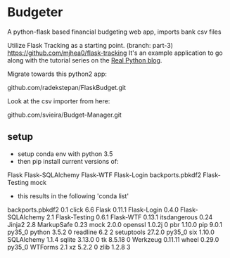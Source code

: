 # Budgeter

A python-flask based financial budgeting web app, imports bank csv files

Utilize Flask Tracking as a starting point. (branch: part-3)
https://github.com/mjhea0/flask-tracking
It's an example application to go along with the tutorial series on the [Real Python blog](http://www.realpython.com/blog/).

Migrate towards this python2 app:

github.com/radekstepan/FlaskBudget.git

Look at the csv importer from here:

github.com/svieira/Budget-Manager.git

## setup

- setup conda env with python 3.5 
- then pip install current versions of:

Flask
Flask-SQLAlchemy
Flask-WTF
Flask-Login
backports.pbkdf2
Flask-Testing
mock

- this results in the following 'conda list'

backports.pbkdf2          0.1                       <pip>
click                     6.6                       <pip>
Flask                     0.11.1                    <pip>
Flask-Login               0.4.0                     <pip>
Flask-SQLAlchemy          2.1                       <pip>
Flask-Testing             0.6.1                     <pip>
Flask-WTF                 0.13.1                    <pip>
itsdangerous              0.24                      <pip>
Jinja2                    2.8                       <pip>
MarkupSafe                0.23                      <pip>
mock                      2.0.0                     <pip>
openssl                   1.0.2j                        0
pbr                       1.10.0                    <pip>
pip                       9.0.1                    py35_0
python                    3.5.2                         0
readline                  6.2                           2
setuptools                27.2.0                   py35_0
six                       1.10.0                    <pip>
SQLAlchemy                1.1.4                     <pip>
sqlite                    3.13.0                        0
tk                        8.5.18                        0
Werkzeug                  0.11.11                   <pip>
wheel                     0.29.0                   py35_0
WTForms                   2.1                       <pip>
xz                        5.2.2                         0
zlib                      1.2.8                         3
